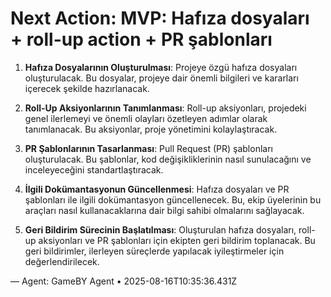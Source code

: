 # Next Action: MVP: Hafıza dosyaları + roll-up action + PR şablonları

1. **Hafıza Dosyalarının Oluşturulması**: Projeye özgü hafıza dosyaları oluşturulacak. Bu dosyalar, projeye dair önemli bilgileri ve kararları içerecek şekilde hazırlanacak.

2. **Roll-Up Aksiyonlarının Tanımlanması**: Roll-up aksiyonları, projedeki genel ilerlemeyi ve önemli olayları özetleyen adımlar olarak tanımlanacak. Bu aksiyonlar, proje yönetimini kolaylaştıracak.

3. **PR Şablonlarının Tasarlanması**: Pull Request (PR) şablonları oluşturulacak. Bu şablonlar, kod değişikliklerinin nasıl sunulacağını ve inceleyeceğini standartlaştıracak.

4. **İlgili Dokümantasyonun Güncellenmesi**: Hafıza dosyaları ve PR şablonları ile ilgili dokümantasyon güncellenecek. Bu, ekip üyelerinin bu araçları nasıl kullanacaklarına dair bilgi sahibi olmalarını sağlayacak.

5. **Geri Bildirim Sürecinin Başlatılması**: Oluşturulan hafıza dosyaları, roll-up aksiyonları ve PR şablonları için ekipten geri bildirim toplanacak. Bu geri bildirimler, ilerleyen süreçlerde yapılacak iyileştirmeler için değerlendirilecek.

— Agent: GameBY Agent • 2025-08-16T10:35:36.431Z
